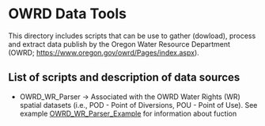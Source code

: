 # OWRD Data Tools

This directory includes scripts that can be use to gather (dowload), process and extract data publish by the Oregon Water Resource Department (OWRD; https://www.oregon.gov/owrd/Pages/index.aspx).

## List of scripts and description of data sources
* OWRD_WR_Parser -> Associated with the OWRD Water Rights (WR) spatial datasets (i.e., POD - Point of Diversions, POU - Point of Use). See example [OWRD_WR_Parser_Example](examples/OWRD_WR_Parser_Example.md) for information about fuction
